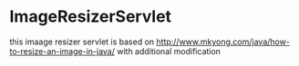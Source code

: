 # ImageResizerServlet
this imaage resizer servlet is based on http://www.mkyong.com/java/how-to-resize-an-image-in-java/ with additional modification
